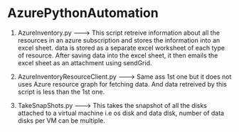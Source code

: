 # AzurePythonAutomation

1) AzureInventory.py ---> This script retreive information about all the resources in an azure subscription and stores the information into an excel sheet.
data is stored as a separate excel worksheet of each type of resource. After saving data into the excel sheet, it then emails the
excel sheet as an attachment using sendGrid.

2) AzureInventoryResourceClient.py ---> Same ass 1st one but it does not uses Azure resource graph for fetching data. And data retreived by this script is less than the 1st one.

3) TakeSnapShots.py  ---> This takes the snapshot of all the disks attached to a virtual machine i.e os disk and data disk, number of data disks per VM can be multiple.